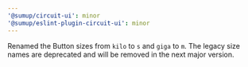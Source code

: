 ```yaml
---
'@sumup/circuit-ui': minor
'@sumup/eslint-plugin-circuit-ui': minor
---
```


Renamed the Button sizes from `kilo` to `s` and `giga` to `m`. The legacy size names are deprecated and will be removed in the next major version.

